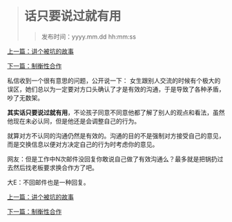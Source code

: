># 话只要说过就有用
>
>>发布时间：yyyy.mm.dd hh:mm:ss

[上一篇：讲个被坑的故事](https://t.zsxq.com/2bEMf2r)

[下一篇：制衡性合作](https://t.zsxq.com/JurzJuZ)

私信收到一个很有意思的问题，公开说一下： 女生跟别人交流的时候有个极大的误区，她们总以为一定要对方口头确认了才是有效的沟通，于是导致了各种矛盾，吵了无数架。 

**其实话只要说过就有用**，不论孩子同意不同意他都了解了别人的观点和看法，虽然他现在未必认同，但是他还是会调整自己的行为。 

就算对方不认同的沟通仍然是有效的。沟通的目的不是强制对方接受自己的意见，而是交换信息以便对方决定自己的行为时考虑你的意见。 

网友：但是工作中N次邮件没回复你敢说自己做了有效沟通么？最多就是把锅扔过去然后找老板要求换合作方了吧。 

大E：不回邮件也是一种回复。

[上一篇：讲个被坑的故事](https://t.zsxq.com/2bEMf2r)

[下一篇：制衡性合作](https://t.zsxq.com/JurzJuZ)


















​     











